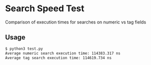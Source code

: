 # Search Speed Test
Comparison of execution times for searches on numeric vs tag fields
## Usage
```bash
$ python3 test.py
Average numeric search execution time: 114383.317 ns
Average tag search execution time: 114619.734 ns
```